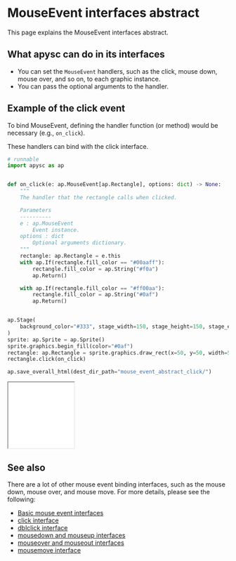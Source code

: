 # MouseEvent interfaces abstract

This page explains the MouseEvent interfaces abstract.

## What apysc can do in its interfaces

- You can set the `MouseEvent` handlers, such as the click, mouse down, mouse over, and so on, to each graphic instance.
- You can pass the optional arguments to the handler.

## Example of the click event

To bind MouseEvent, defining the handler function (or method) would be necessary (e.g., `on_click`).

These handlers can bind with the click interface.

```py
# runnable
import apysc as ap


def on_click(e: ap.MouseEvent[ap.Rectangle], options: dict) -> None:
    """
    The handler that the rectangle calls when clicked.

    Parameters
    ----------
    e : ap.MouseEvent
        Event instance.
    options : dict
        Optional arguments dictionary.
    """
    rectangle: ap.Rectangle = e.this
    with ap.If(rectangle.fill_color == "#00aaff"):
        rectangle.fill_color = ap.String("#f0a")
        ap.Return()

    with ap.If(rectangle.fill_color == "#ff00aa"):
        rectangle.fill_color = ap.String("#0af")
        ap.Return()


ap.Stage(
    background_color="#333", stage_width=150, stage_height=150, stage_elem_id="stage"
)
sprite: ap.Sprite = ap.Sprite()
sprite.graphics.begin_fill(color="#0af")
rectangle: ap.Rectangle = sprite.graphics.draw_rect(x=50, y=50, width=50, height=50)
rectangle.click(on_click)

ap.save_overall_html(dest_dir_path="mouse_event_abstract_click/")
```

<iframe src="static/mouse_event_abstract_click/index.html" width="150" height="150"></iframe>

## See also

There are a lot of other mouse event binding interfaces, such as the mouse down, mouse over, and mouse move. For more details, please see the following:

- [Basic mouse event interfaces](mouse_event_basic.md)
- [click interface](click.md)
- [dblclick interface](dblclick.md)
- [mousedown and mouseup interfaces](mousedown_and_mouseup.md)
- [mouseover and mouseout interfaces](mouseover_and_mouseout.md)
- [mousemove interface](mousemove.md)